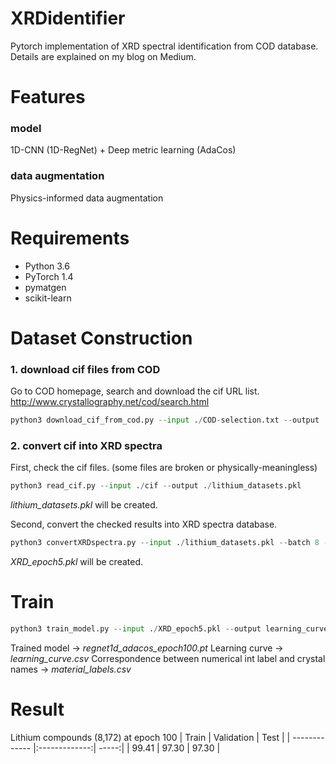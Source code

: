 # XRDidentifier
Pytorch implementation of XRD spectral identification from COD database. <br>
Details are explained on my blog on Medium.

# Features
### model
1D-CNN (1D-RegNet) + Deep metric learning (AdaCos)
### data augmentation
Physics-informed data augmentation

# Requirements
- Python 3.6
- PyTorch 1.4
- pymatgen
- scikit-learn

# Dataset Construction
### 1. download cif files from COD
Go to COD homepage, search and download the cif URL list.
http://www.crystallography.net/cod/search.html
```python
python3 download_cif_from_cod.py --input ./COD-selection.txt --output ./cif
```

### 2. convert cif into XRD spectra
First, check the cif files. (some files are broken or physically-meaningless)
```python
python3 read_cif.py --input ./cif --output ./lithium_datasets.pkl
```
*lithium_datasets.pkl* will be created.

Second, convert the checked results into XRD spectra database.
```python
python3 convertXRDspectra.py --input ./lithium_datasets.pkl --batch 8 --n_aug 5
```
*XRD_epoch5.pkl* will be created.

# Train
```python
python3 train_model.py --input ./XRD_epoch5.pkl --output learning_curve.csv --batch 16 --n_epoch 100
```
Trained model -> *regnet1d_adacos_epoch100.pt*
Learning curve -> *learning_curve.csv*
Correspondence between numerical int label and crystal names -> *material_labels.csv*

# Result
Lithium compounds (8,172) at epoch 100
| Train         | Validation    | Test  |
| ------------- |:-------------:| -----:|
| 99.41         | 97.30         | 97.30 |
